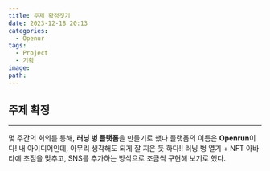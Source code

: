 ```yaml
---
title: 주제 확정짓기
date: 2023-12-18 20:13
categories:
  - Openur
tags:
  - Project
  - 기획
image: 
path:
---
```

## 주제 확정
---

몇 주간의 회의를 통해, **러닝 벙 플랫폼**을 만들기로 했다 플랫폼의 이름은 **Openrun**이다! 내 아이디어인데, 아무리 생각해도 되게 잘 지은 듯 하다!! 러닝 벙 열기 + NFT 아바타에 초점을 맞추고, SNS를 추가하는 방식으로 조금씩 구현해 보기로 했다.

